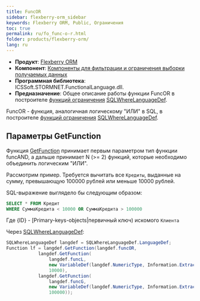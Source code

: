 ```yaml
---
title: FuncOR
sidebar: flexberry-orm_sidebar
keywords: Flexberry ORM, Public, Ограничения
toc: true
permalink: ru/fo_func-o-r.html
folder: products/flexberry-orm/
lang: ru
---
```

* **Продукт**: [Flexberry ORM](fo_flexberry-o-r-m.html)
* **Компонент**: [Компоненты для фильтрации и ограничения выборки получаемых данных](fo_limitation.html)
* **Программная библиотека**: ICSSoft.STORMNET.FunctionalLanguage.dll.
* **Предназначение**: Общее описание работы функции FuncOR в построителе [функций ограничения](fo_limit-function.html) [SQLWhereLanguageDef](fo_function-list.html).

FuncOR - функция, аналогичная логическому "ИЛИ" в SQL, в построителе [функций ограничения](fo_limit-function.html) [SQLWhereLanguageDef](fo_function-list.html).

## Параметры GetFunction

Функция [GetFunction](fo_function-list.html) принимает первым параметром тип функции funcAND, а дальше принимает N (>= 2) функций, которые необходимо объединить логическим "ИЛИ".

Рассмотрим пример. Требуется вычитать все `Кредиты`, выданные на сумму, превышающую 100000 рублей или меньше 10000 рублей.

SQL-выражение выглядело бы следующим образом:

```sql
SELECT * FROM Кредит 
WHERE СуммаКредита < 10000 OR СуммаКредита > 100000
```

Где {ID} - [Primary-keys-objects|первичный ключ) искомого `Клиента`

Через [SQLWhereLanguageDef](fo_function-list.html):

``` csharp    
SQLWhereLanguageDef langdef = SQLWhereLanguageDef.LanguageDef;
Function lf = langdef.GetFunction(langdef.funcOR,
			langdef.GetFunction(
				langdef.funcL, 
				new VariableDef(langdef.NumericType, Information.ExtractPropertyPath<Кредит>(x => x.СуммаКредита)), 
				10000),
			langdef.GetFunction(
				langdef.funcG, 
				new VariableDef(langdef.NumericType, Information.ExtractPropertyPath<Кредит>(x => x.СуммаКредита)), 
				100000));
```









